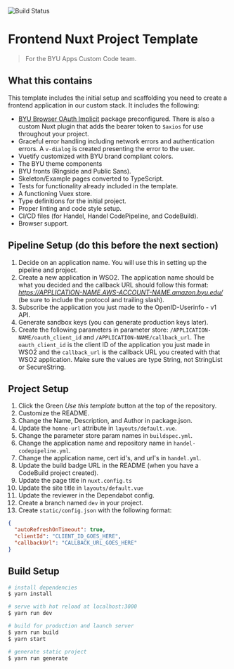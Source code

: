 ![Build Status](https://codebuild.us-west-2.amazon.com/badges?uuid=...&branch=master)

# Frontend Nuxt Project Template

> For the BYU Apps Custom Code team.

## What this contains

This template includes the initial setup and scaffolding you need to create a frontend application in our custom stack. It includes the following:

- [BYU Browser OAuth Implicit](https://github.com/byuweb/byu-browser-oauth-implicit) package preconfigured. There is also a custom Nuxt plugin that adds the bearer token to `$axios` for use throughout your project.
- Graceful error handling including network errors and authentication errors. A `v-dialog` is created presenting the error to the user.
- Vuetify customized with BYU brand compliant colors.
- The BYU theme components
- BYU fronts (Ringside and Public Sans).
- Skeleton/Example pages converted to TypeScript.
- Tests for functionality already included in the template.
- A functioning Vuex store.
- Type definitions for the initial project.
- Proper linting and code style setup.
- CI/CD files (for Handel, Handel CodePipeline, and CodeBuild).
- Browser support.

## Pipeline Setup (do this before the next section)

1) Decide on an application name. You will use this in setting up the pipeline and project.
2) Create a new application in WSO2. The application name should be what you decided and the callback URL should follow this format: *https://APPLICATION-NAME.AWS-ACCOUNT-NAME.amazon.byu.edu/* (be sure to include the protocol and trailing slash).
3) Subscribe the application you just made to the OpenID-Userinfo - v1 API.
4) Generate sandbox keys (you can generate production keys later).
5) Create the following parameters in parameter store: `/APPLICATION-NAME/oauth_client_id` and `/APPLICATION-NAME/callback_url`. The `oauth_client_id` is the client ID of the application you just made in WSO2 and the `callback_url` is the callback URL you created with that WSO2 application. Make sure the values are type String, not StringList or SecureString.

## Project Setup

1) Click the Green *Use this template* button at the top of the repository.
2) Customize the README.
3) Change the Name, Description, and Author in package.json.
4) Update the `homne-url` attribute in `layouts/default.vue`.
5) Change the parameter store param names in `buildspec.yml`.
6) Change the application name and repository name in `handel-codepipeline.yml`.
7) Change the application name, cert id's, and url's in `handel.yml`.
8) Update the build badge URL in the README (when you have a CodeBuild project created).
9) Update the page title in `nuxt.config.ts`
10) Update the site title in `layouts/default.vue`
11) Update the reviewer in the Dependabot config.
12) Create a branch named `dev` in your project.
13) Create `static/config.json` with the following format:

```json
{
  "autoRefreshOnTimeout": true,
  "clientId": "CLIENT_ID_GOES_HERE",
  "callbackUrl": "CALLBACK_URL_GOES_HERE"
}

```

## Build Setup

``` bash
# install dependencies
$ yarn install

# serve with hot reload at localhost:3000
$ yarn run dev

# build for production and launch server
$ yarn run build
$ yarn start

# generate static project
$ yarn run generate
```

